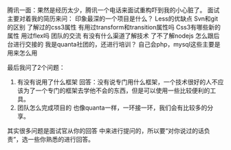 腾讯一面：果然是经历太少，腾讯一个电话来面试重构吓到我的小心脏了。
面试主要对着我的简历来问：
印象最深的一个项目是什么？
Less的优缺点
Svn和git的区别
了解过的css3属性
有用过transform和transition属性吗
Css3有哪些新的属性
用过flex吗
团队的交流
有没有什么渠道了解技术
了不了解nodejs
怎么跟后台进行交接的
我是quanta社团的，还进行培训？
自己会php，mysql这些主要是用来怎么用

最后我问了2个问题：
1.	有没有说用了什么框架
回答：没有说专门用什么框架，一个技术很好的人不应该为了一个专门的框架去学他不会的东西，但是可以使用一些比较便利的工具。
2.	团队怎么完成项目的
也像quanta一样，一环接一环，我们会有比较多的分享。

其实很多问题是面试官从你的回答 中来进行提问的，所以要“对你说过的话负责”，选一些你熟悉的进行回答。

